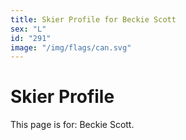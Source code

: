 ```yaml
---
title: Skier Profile for Beckie Scott
sex: "L"
id: "291"
image: "/img/flags/can.svg" 
---
```


# Skier Profile

This page is for: Beckie Scott.
    
